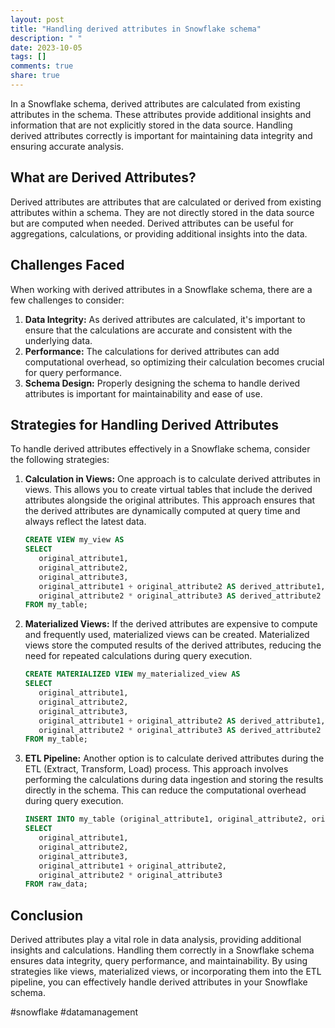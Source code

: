 ```yaml
---
layout: post
title: "Handling derived attributes in Snowflake schema"
description: " "
date: 2023-10-05
tags: []
comments: true
share: true
---
```


In a Snowflake schema, derived attributes are calculated from existing attributes in the schema. These attributes provide additional insights and information that are not explicitly stored in the data source. Handling derived attributes correctly is important for maintaining data integrity and ensuring accurate analysis.

## What are Derived Attributes?

Derived attributes are attributes that are calculated or derived from existing attributes within a schema. They are not directly stored in the data source but are computed when needed. Derived attributes can be useful for aggregations, calculations, or providing additional insights into the data.

## Challenges Faced

When working with derived attributes in a Snowflake schema, there are a few challenges to consider:

1. **Data Integrity:** As derived attributes are calculated, it's important to ensure that the calculations are accurate and consistent with the underlying data.
2. **Performance:** The calculations for derived attributes can add computational overhead, so optimizing their calculation becomes crucial for query performance.
3. **Schema Design:** Properly designing the schema to handle derived attributes is important for maintainability and ease of use.

## Strategies for Handling Derived Attributes

To handle derived attributes effectively in a Snowflake schema, consider the following strategies:

1. **Calculation in Views:** One approach is to calculate derived attributes in views. This allows you to create virtual tables that include the derived attributes alongside the original attributes. This approach ensures that the derived attributes are dynamically computed at query time and always reflect the latest data.

   ```sql
   CREATE VIEW my_view AS
   SELECT 
      original_attribute1,
      original_attribute2,
      original_attribute3,
      original_attribute1 + original_attribute2 AS derived_attribute1,
      original_attribute2 * original_attribute3 AS derived_attribute2
   FROM my_table;
   ```

2. **Materialized Views:** If the derived attributes are expensive to compute and frequently used, materialized views can be created. Materialized views store the computed results of the derived attributes, reducing the need for repeated calculations during query execution.

   ```sql
   CREATE MATERIALIZED VIEW my_materialized_view AS
   SELECT 
      original_attribute1,
      original_attribute2,
      original_attribute3,
      original_attribute1 + original_attribute2 AS derived_attribute1,
      original_attribute2 * original_attribute3 AS derived_attribute2
   FROM my_table;
   ```

3. **ETL Pipeline:** Another option is to calculate derived attributes during the ETL (Extract, Transform, Load) process. This approach involves performing the calculations during data ingestion and storing the results directly in the schema. This can reduce the computational overhead during query execution.

   ```sql
   INSERT INTO my_table (original_attribute1, original_attribute2, original_attribute3, derived_attribute1, derived_attribute2)
   SELECT 
      original_attribute1,
      original_attribute2,
      original_attribute3,
      original_attribute1 + original_attribute2,
      original_attribute2 * original_attribute3
   FROM raw_data;
   ```

## Conclusion

Derived attributes play a vital role in data analysis, providing additional insights and calculations. Handling them correctly in a Snowflake schema ensures data integrity, query performance, and maintainability. By using strategies like views, materialized views, or incorporating them into the ETL pipeline, you can effectively handle derived attributes in your Snowflake schema.

#snowflake #datamanagement